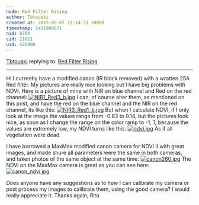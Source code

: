 ```yaml
---
node: Red Filter Rising
author: Tbtouaki
created_at: 2015-05-07 12:14:31 +0000
timestamp: 1431000871
nid: 9769
cid: 11611
uid: 420408
---
```




[Tbtouaki](../profile/Tbtouaki) replying to: [Red Filter Rising](../notes/cfastie/11-12-2013/red-filter-rising)

----
Hi
I currently have a modified canon (IR block removed) with a wratten 25A Red filter.
My pictures are really nice looking but I have big problems with NDVI.
Here is a picture of mine with NIR on blue channel and Red on the red channel:
[![NIR1_Red3_b.jpg](https://i.publiclab.org/system/images/photos/000/009/829/medium/NIR1_Red3_b.jpg)](https://i.publiclab.org/system/images/photos/000/009/829/original/NIR1_Red3_b.jpg)
I can, of course alter them, as mentioned on this post, and have the red on the blue channel and the NIR on the red channel, its like this:
[![NIR3_Red1_b.jpg](https://i.publiclab.org/system/images/photos/000/009/830/medium/NIR3_Red1_b.jpg)](https://i.publiclab.org/system/images/photos/000/009/830/original/NIR3_Red1_b.jpg)
But when I calculate NDVI, if I only look at the image the values range from -0.83 to 0.14, but the pictures look nice, as soon as I change the range on the color ramp to -1; 1, because the values are extremely low, my NDVI turns like this:
[![ndvi.jpg](https://i.publiclab.org/system/images/photos/000/009/831/medium/ndvi.jpg)](https://i.publiclab.org/system/images/photos/000/009/831/original/ndvi.jpg)
As if all vegetation were dead.

I have borrowed a MaxMax modified canon camera for NDVI II with great images, and made shure all parameters were the same in both cameras, and taken photos of the same object at the same time:
[![canon260.jpg](https://i.publiclab.org/system/images/photos/000/009/832/medium/canon260.jpg)](https://i.publiclab.org/system/images/photos/000/009/832/original/canon260.jpg)
The NDVI on the MaxMax camera is great as you can see here:
[![canon_ndvi.jpg](https://i.publiclab.org/system/images/photos/000/009/833/medium/canon_ndvi.jpg)](https://i.publiclab.org/system/images/photos/000/009/833/original/canon_ndvi.jpg)

Does anyone have any suggestions as to how I can calibrate my camera or post process my images to calibrate them, using the good camera?
I would really appreciate it.
Thanks again,
Rita